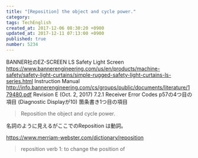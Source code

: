 ```yaml
---
title: "[Reposition] the object and cycle power."
category: 
tags: TechEnglish
created_at: 2017-12-06 08:30:20 +0900
updated_at: 2017-12-11 07:13:00 +0900
published: true
number: 5234
---
```


BANNER社のEZ-SCREEN LS Safety Light Screen
https://www.bannerengineering.com/us/en/products/machine-safety/safety-light-curtains/simple-rugged-safety-light-curtains-ls-series.html
Instruction Manual
http://info.bannerengineering.com/cs/groups/public/documents/literature/179480.pdf
Revision E (Oct. 2, 2017)
7.2.1 Receiver Error Codes
p57の4つ目の項目 (Diagnostic Displayが10)
箇条書き1つ目の項目

> Reposition the object and cycle power.

名詞のように見えるがここでのReposition は動詞。

https://www.merriam-webster.com/dictionary/reposition
> reposition
> verb
> 1: to change the position of


